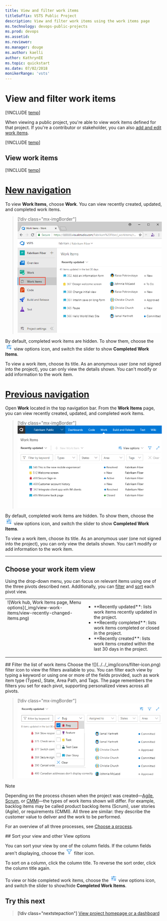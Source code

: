 ```yaml
---
title: View and filter work items 
titleSuffix: VSTS Public Project
description: View and filter work items using the work items page       
ms.technology: devops-public-projects
ms.prod: devops
ms.assetid:
ms.reviewer: 
ms.manager: douge
ms.author: kaelli
author: KathrynEE
ms.topic: quickstart
ms.date: 07/02/2018
monikerRange: 'vsts'
---
```



# View and filter work items  

[!INCLUDE [temp](_shared/version-public-projects.md)]   

When viewing a public project, you're able to view work items defined for that project. If you're a contributor or stakeholder, you can also [add and edit work items](../../boards/work-items/view-add-work-items.md).  

[!INCLUDE [temp](_shared/anon-user.md)]   

## View work items 

[!INCLUDE [temp](_shared/navigation.md)] 


# [New navigation](#tab/new-nav)

To view **Work Items**, choose **Work**. You can view recently created, updated, and completed work items.  

> [!div class="mx-imgBorder"]
![Work hub, Work Items page ](_img/view-work-items/open-work-items-vert-brn.png)

By default, completed work items are hidden. To show them, choose the ![](../../_img/icons/view-options-icon.png) view options icon, and switch the slider to show **Completed Work Items**.
  
To view a work item, choose its title. As an anonymous user (one not signed into the project), you can only view the details shown. You can't modify or add information to the work item. 


# [Previous navigation](#tab/previous-nav)

Open **Work** located in the top navigation bar. From the **Work Items** page, you can view recently created, updated, and completed work items.  

> [!div class="mx-imgBorder"]
![Work hub, Work Items page ](_img/view-work-items/view-recently-updated-work-items.png)

By default, completed work items are hidden. To show them, choose the ![](../../_img/icons/view-options-icon.png) view options icon, and switch the slider to show **Completed Work Items**.
  
To view a work item, choose its title. As an anonymous user (one not signed into the project), you can only view the details shown. You can't modify or add information to the work item. 


---

## Choose your work item view

Using the drop-down menu, you can focus on relevant items using one of the three pivots described next. Additionally, you can [filter](#filter) and [sort](#sort) each pivot view.  

<table>
<tbody valign="top">
<tr>
<td>
![Work hub, Work Items page, Menu options](_img/view-work-items/view-recently-changed-items.png)
</td>
<td>
<ul>
<li>**Recently updated**: lists work items recently updated in the project. </li>
<li>**Recently completed**: lists work items completed or closed in the project.</li>
<li>**Recently created**: lists work items created within the last 30 days in the project.</li>
</ul>
</td>
</tr>
</tbody>
</table>



<a id="filter" />
## Filter the list of work items
Choose the ![](../../_img/icons/filter-icon.png) filter icon to view the filters available to you. You can filter each view by typing a keyword or using one or more of the fields provided, such as work item type (Types), State, Area Path, and Tags. The page remembers the filters you set for each pivot, supporting personalized views across all pivots.  

> [!div class="mx-imgBorder"]
![Work hub, Work Items page ](_img/view-work-items/filter-bug.png)

> [!NOTE]  
> Depending on the process chosen when the project was created&mdash;[Agile](../../boards/work-items/guidance/agile-process-workflow.md), [Scrum](../../boards/work-items/guidance/scrum-process-workflow.md), or [CMMI](../../boards/work-items/guidance/cmmi-process-workflow.md)&mdash;the types of work items shown will differ. For example, backlog items may be called product backlog items (Scrum), user stories (Agile), or requirements (CMMI). All three are similar: they describe the customer value to deliver and the work to be performed.
>
> For an overview of all three processes, see [Choose a process](../../boards/work-items/guidance/choose-process.md).


<a id="sort" />
## Sort your view and other View options 

You can sort your view by one of the column fields. If the column fields aren't displaying, choose the ![](../../_img/icons/filter-icon.png) filter icon. 

To sort on a column, click the column title. To reverse the sort order, click the column title again. 

To view or hide completed work items, choose the ![](../../_img/icons/view-options-icon.png) view options icon, and switch the slider to show/hide **Completed Work Items**. 


## Try this next

> [!div class="nextstepaction"]
> [View project homepage or a dashboard](view-project-dashboard-public.md) 



